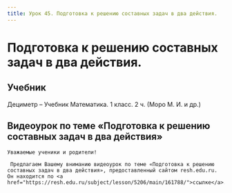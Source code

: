 ```yaml
---
title: Урок 45. Подготовка к решению составных задач в два действия.
---
```


# Подготовка к решению составных задач в два действия.

## Учебник

Дециметр – Учебник Математика. 1 класс. 2 ч. (Моро М. И. и др.)

## Видеоурок по теме «Подготовка к решению составных задач в два действия»

<p>
	Уважаемые ученики и родители!  
</p>
<p>
	 Предлагаем Вашему вниманию видеоурок по теме «Подготовка к решению составных задач в два действия», предоставленный сайтом resh.edu.ru. Он находится по <a href="https://resh.edu.ru/subject/lesson/5206/main/161788/">ссылке</a>.
</p>